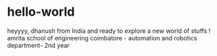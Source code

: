 # hello-world
heyyyy, dhanush from India and ready to explore a new world of stuffs !
amrita school of engineering coimbatore - automation and robotics department- 2nd year
